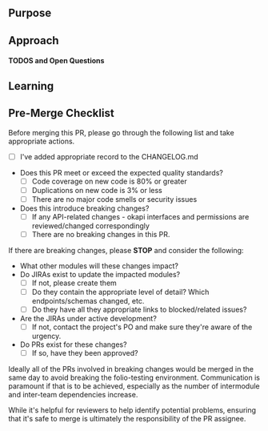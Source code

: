 <!--
  If you have a relevant JIRA issue number, please put it in the issue title.
  Example: UIINREACH-1 Create INN-Reach Settings
-->

## Purpose
<!--
  Why are you making this change? There is nothing more important
  to provide to the reviewer and to future readers than the cause
  that gave rise to this pull request. Be careful to avoid circular
  statements like "the purpose is to update the schema." and
  instead provide an explanation like "there is more data to be provided and stored for Purchase Orders
  which is currently missing in the schema"

  The purpose may seem self-evident to you now, but the standard to
  hold yourself to should be "can a developer parachuting into this
  project reconstruct the necessary context merely by reading this
  section."

  If you have a relevant JIRA issue, add a link directly to the issue URL here.
  Example: https://issues.folio.org/browse/UIINREACH-1
 -->

## Approach
<!--
 How does this change fulfill the purpose? It's best to talk
 high-level strategy and avoid code-splaining the commit history.

 The goal is not only to explain what you did, but help other
 developers *work* with your solution in the future.
-->

#### TODOS and Open Questions
<!-- OPTIONAL
- [ ] Use GitHub checklists. When solved, check the box and explain the answer.
-->

## Learning
<!-- OPTIONAL
  Help out not only your reviewer, but also your fellow developer!
  Sometimes there are key pieces of information that you used to come up
  with your solution. Don't let all that hard work go to waste! A
  pull request is a *perfect opportunity to share the learning that
  you did. Add links to blog posts, patterns, libraries or addons used
  to solve this problem.
-->

## Pre-Merge Checklist
Before merging this PR, please go through the following list and take appropriate actions.
- [ ] I've added appropriate record to the CHANGELOG.md
- Does this PR meet or exceed the expected quality standards?
  - [ ] Code coverage on new code is 80% or greater
  - [ ] Duplications on new code is 3% or less
  - [ ] There are no major code smells or security issues
- Does this introduce breaking changes?
  - [ ] If any API-related changes - okapi interfaces and permissions are reviewed/changed correspondingly
  - [ ] There are no breaking changes in this PR.

If there are breaking changes, please **STOP** and consider the following:

- What other modules will these changes impact?
- Do JIRAs exist to update the impacted modules?
  - [ ] If not, please create them
  - [ ] Do they contain the appropriate level of detail?  Which endpoints/schemas changed, etc.
  - [ ] Do they have all they appropriate links to blocked/related issues?
- Are the JIRAs under active development?
  - [ ] If not, contact the project's PO and make sure they're aware of the urgency.
- Do PRs exist for these changes?
  - [ ] If so, have they been approved?

Ideally all of the PRs involved in breaking changes would be merged in the same day to avoid breaking the folio-testing environment.  Communication is paramount if that is to be achieved, especially as the number of intermodule and inter-team dependencies increase.

While it's helpful for reviewers to help identify potential problems, ensuring that it's safe to merge is ultimately the responsibility of the PR assignee.
